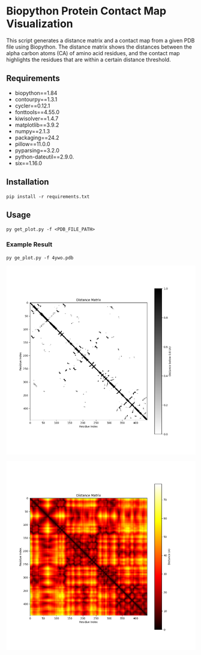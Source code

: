 # Biopython Protein Contact Map Visualization

This script generates a distance matrix and a contact map from a given PDB file using Biopython. The distance matrix shows the distances between the alpha carbon atoms (CA) of amino acid residues, and the contact map highlights the residues that are within a certain distance threshold.

## Requirements

- biopython==1.84
- contourpy==1.3.1
- cycler==0.12.1
- fonttools==4.55.0
- kiwisolver==1.4.7
- matplotlib==3.9.2
- numpy==2.1.3
- packaging==24.2
- pillow==11.0.0
- pyparsing==3.2.0
- python-dateutil==2.9.0.
- six==1.16.0

## Installation

```
pip install -r requirements.txt
```

## Usage

```
py get_plot.py -f <PDB_FILE_PATH>
```

### Example Result

```
py ge_plot.py -f 4ywo.pdb
```

![Distance Matrix](./.media/4YWO_contact_map_black.png)

![Distance Matrix](./.media/4YWO_distance_matrix_color.png)